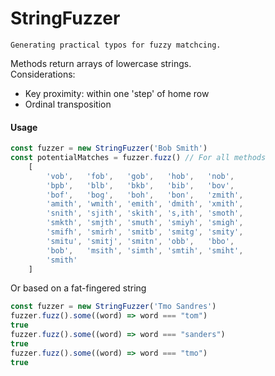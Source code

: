 # StringFuzzer
    Generating practical typos for fuzzy matchcing.

Methods return arrays of lowercase strings.<br>
Considerations:
- Key proximity: within one 'step' of home row
- Ordinal transposition

#### Usage
```javascript
const fuzzer = new StringFuzzer('Bob Smith')
const potentialMatches = fuzzer.fuzz() // For all methods
    [
        'vob',   'fob',   'gob',   'hob',   'nob',
        'bpb',   'blb',   'bkb',   'bib',   'bov',
        'bof',   'bog',   'boh',   'bon',   'zmith',
        'amith', 'wmith', 'emith', 'dmith', 'xmith',
        'snith', 'sjith', 'skith', 's,ith', 'smoth',
        'smkth', 'smjth', 'smuth', 'smiyh', 'smigh',
        'smifh', 'smirh', 'smitb', 'smitg', 'smity',
        'smitu', 'smitj', 'smitn', 'obb',   'bbo',
        'bob',   'msith', 'simth', 'smtih', 'smiht',
        'smith'
    ]
```
Or based on a fat-fingered string
```javascript
const fuzzer = new StringFuzzer('Tmo Sandres')
fuzzer.fuzz().some((word) => word === "tom")
true
fuzzer.fuzz().some((word) => word === "sanders")
true
fuzzer.fuzz().some((word) => word === "tmo")
true
```

